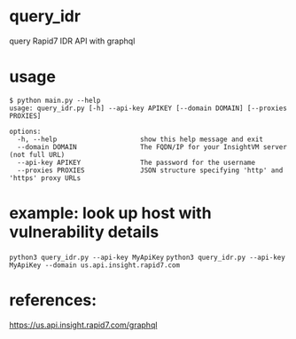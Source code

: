 # query_idr
query Rapid7 IDR API with graphql

# usage
```
$ python main.py --help
usage: query_idr.py [-h] --api-key APIKEY [--domain DOMAIN] [--proxies PROXIES]

options:
  -h, --help                     show this help message and exit
  --domain DOMAIN                The FQDN/IP for your InsightVM server (not full URL)
  --api-key APIKEY               The password for the username
  --proxies PROXIES              JSON structure specifying 'http' and 'https' proxy URLs
```


# example: look up host with vulnerability details
`python3 query_idr.py --api-key MyApiKey`
`python3 query_idr.py --api-key MyApiKey --domain us.api.insight.rapid7.com`

# references: 
https://us.api.insight.rapid7.com/graphql
